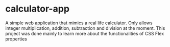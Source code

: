 # calculator-app

A simple web application that mimics a real life calculator. Only allows integer multiplication, addition, subtraction and division at the moment. This project was done mainly to learn more about the functionalities of CSS 
Flex properties 
